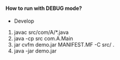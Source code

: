 #### How to run with DEBUG mode?
  
- Develop
 1. javac src/com/A/*.java
 2. java -cp src com.A.Main
 3. jar cvfm demo.jar MANIFEST.MF -C src/ .
 4. java -jar demo.jar